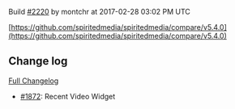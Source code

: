 Build [#2220](https://circleci.com/gh/spiritedmedia/spiritedmedia/2220) by montchr at 2017-02-28 03:02 PM UTC

[https://github.com/spiritedmedia/spiritedmedia/compare/v5.4.0](https://github.com/spiritedmedia/spiritedmedia/compare/v5.4.0)
## Change log
[Full Changelog](https://github.com/spiritedmedia/spiritedmedia/compare/v5.3.6...v5.4.0)

 - [#1872](https://github.com/spiritedmedia/spiritedmedia/pull/1872): Recent Video Widget
